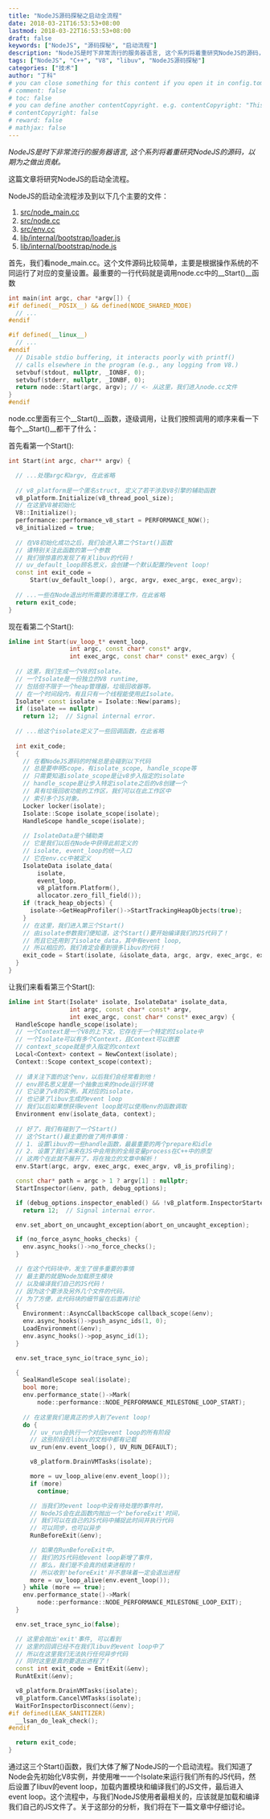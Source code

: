 ```yaml
---
title: "NodeJS源码探秘之启动全流程"
date: 2018-03-21T16:53:53+08:00
lastmod: 2018-03-22T16:53:53+08:00
draft: false
keywords: ["NodeJS", "源码探秘", "启动流程"]
description: "NodeJS是时下非常流行的服务器语言, 这个系列将着重研究NodeJS的源码，以期为之做出贡献。这篇文章将详细记录和解释NodeJS启动的全流程。"
tags: ["NodeJS", "C++", "V8", "libuv", "NodeJS源码探秘"]
categories: ["技术"]
author: "丁科"
# you can close something for this content if you open it in config.toml.
# comment: false
# toc: false
# you can define another contentCopyright. e.g. contentCopyright: "This is an another copyright."
# contentCopyright: false
# reward: false
# mathjax: false
---
```


*NodeJS是时下非常流行的服务器语言, 这个系列将着重研究NodeJS的源码，以期为之做出贡献。*

这篇文章将研究NodeJS的启动全流程。

<!--more-->

NodeJS的启动全流程涉及到以下几个主要的文件：

1. [src/node_main.cc](https://github.com/nodejs/node/blob/master/src/node_main.cc)
2. [src/node.cc](https://github.com/nodejs/node/blob/master/src/node.cc)
3. [src/env.cc](https://github.com/nodejs/node/blob/master/src/env.cc)
4. [lib/internal/bootstrap/loader.js](https://github.com/nodejs/node/blob/master/lib/internal/bootstrap/loaders.js)
5. [lib/internal/bootstrap/node.js](https://github.com/nodejs/node/blob/master/lib/internal/bootstrap/node.js)

首先，我们看node_main.cc。这个文件源码比较简单，主要是根据操作系统的不同运行了对应的变量设置。最重要的一行代码就是调用node.cc中的__Start()__函数

```cpp
int main(int argc, char *argv[]) {
#if defined(__POSIX__) && defined(NODE_SHARED_MODE)
  // ...
#endif

#if defined(__linux__)
  // ...
#endif
  // Disable stdio buffering, it interacts poorly with printf()
  // calls elsewhere in the program (e.g., any logging from V8.)
  setvbuf(stdout, nullptr, _IONBF, 0);
  setvbuf(stderr, nullptr, _IONBF, 0);
  return node::Start(argc, argv); // <- 从这里，我们进入node.cc文件
}
#endif
```

node.cc里面有三个__Start()__函数，逐级调用，让我们按照调用的顺序来看一下每个__Start()__都干了什么：

首先看第一个Start():
```cpp
int Start(int argc, char** argv) {

  // ...处理argc和argv, 在此省略
  
  // v8_platform是一个匿名struct, 定义了若干涉及V8引擎的辅助函数
  v8_platform.Initialize(v8_thread_pool_size); 
  // 在这里V8被初始化
  V8::Initialize();
  performance::performance_v8_start = PERFORMANCE_NOW();
  v8_initialized = true;
  
  // 在V8初始化成功之后，我们会进入第二个Start()函数
  // 请特别关注此函数的第一个参数
  // 我们很惊喜的发现了有关libuv的代码！
  // uv_default_loop顾名思义，会创建一个默认配置的event loop!
  const int exit_code =
      Start(uv_default_loop(), argc, argv, exec_argc, exec_argv);
      
  // ...一些在Node退出时所需要的清理工作，在此省略
  return exit_code;
}
```
现在看第二个Start():
```cpp
inline int Start(uv_loop_t* event_loop,
                 int argc, const char* const* argv,
                 int exec_argc, const char* const* exec_argv) {
                 
  // 这里，我们生成一个V8的Isolate。
  // 一个Isolate是一份独立的V8 runtime,
  // 包括但不限于一个heap管理器，垃圾回收器等。
  // 在一个时间段内，有且只有一个线程能使用此Isolate。
  Isolate* const isolate = Isolate::New(params);
  if (isolate == nullptr)
    return 12;  // Signal internal error.
    
  // ...给这个isolate定义了一些回调函数，在此省略
  
  int exit_code;
  {
    // 在看NodeJS源码的时候总是会碰到以下代码
    // 总是要申明Scope，有isolate_scope, handle_scope等
    // 只需要知道isolate_scope是让v8步入指定的isolate
    // handle_scope是让步入特定isolate之后的v8创建一个
    // 具有垃圾回收功能的工作区，我们可以在此工作区中
    // 索引多个JS对象。
    Locker locker(isolate);
    Isolate::Scope isolate_scope(isolate);
    HandleScope handle_scope(isolate);
    
    // IsolateData是个辅助类
    // 它是我们以后在Node中获得此前定义的
    // isolate, event_loop的统一入口
    // 它在env.cc中被定义
    IsolateData isolate_data(
        isolate,
        event_loop,
        v8_platform.Platform(),
        allocator.zero_fill_field());
    if (track_heap_objects) {
      isolate->GetHeapProfiler()->StartTrackingHeapObjects(true);
    }
    // 在这里，我们进入第三个Start()
    // 由isolate参数我们便知道，这个Start()要开始编译我们的JS代码了！
    // 而且它还用到了isolate_data，其中有event loop,
    // 所以相应的，我们肯定会看到很多libuv的代码！
    exit_code = Start(isolate, &isolate_data, argc, argv, exec_argc, exec_argv);
  }
}
```

让我们来看看第三个Start():
```cpp
inline int Start(Isolate* isolate, IsolateData* isolate_data,
                 int argc, const char* const* argv,
                 int exec_argc, const char* const* exec_argv) {
  HandleScope handle_scope(isolate);
  // 一个Context是一个V8的上下文，它存在于一个特定的Isolate中
  // 一个Isolate可以有多个Context，且Context可以嵌套
  // context_scope就是步入指定的context
  Local<Context> context = NewContext(isolate);
  Context::Scope context_scope(context);
  
  // 请关注下面的这个env，以后我们会经常看到他！
  // env顾名思义是是一个抽象出来的node运行环境
  // 它记录了v8的实例，其对应的isolate，
  // 也记录了libuv生成的event loop
  // 我们以后如果想获得event loop就可以使用env的函数调取
  Environment env(isolate_data, context);
  
  // 好了，我们有碰到了一个Start()
  // 这个Start()最主要的做了两件事情：
  // 1. 设置libuv的一些handle函数，最最重要的两个prepare和idle
  // 2. 设置了我们未来在JS中会用到的全局变量process在C++中的原型
  // 这两个在此就不展开了，将在独立的文章中解析！
  env.Start(argc, argv, exec_argc, exec_argv, v8_is_profiling);

  const char* path = argc > 1 ? argv[1] : nullptr;
  StartInspector(&env, path, debug_options);

  if (debug_options.inspector_enabled() && !v8_platform.InspectorStarted(&env))
    return 12;  // Signal internal error.

  env.set_abort_on_uncaught_exception(abort_on_uncaught_exception);

  if (no_force_async_hooks_checks) {
    env.async_hooks()->no_force_checks();
  }

  // 在这个代码块中，发生了很多重要的事情
  // 最主要的就是Node加载原生模块
  // 以及编译我们自己的JS代码！
  // 因为这个要涉及另外几个文件的代码，
  // 为了方便，此代码块的细节留在后面再讨论
  {
    Environment::AsyncCallbackScope callback_scope(&env);
    env.async_hooks()->push_async_ids(1, 0);
    LoadEnvironment(&env);
    env.async_hooks()->pop_async_id(1);
  }

  env.set_trace_sync_io(trace_sync_io);

  {
    SealHandleScope seal(isolate);
    bool more;
    env.performance_state()->Mark(
        node::performance::NODE_PERFORMANCE_MILESTONE_LOOP_START);
    
    // 在这里我们是真正的步入到了event loop!
    do {
      // uv_run会执行一个对应event loop的所有阶段
      // 这些阶段在libuv的文档中都有记载
      uv_run(env.event_loop(), UV_RUN_DEFAULT);

      v8_platform.DrainVMTasks(isolate);

      more = uv_loop_alive(env.event_loop());
      if (more)
        continue;

      // 当我们的event loop中没有待处理的事件时，
      // NodeJS会在此函数内抛出一个'beforeExit'时间，
      // 我们可以在自己的JS代码中捕捉此时间并执行代码
      // 可以同步，也可以异步
      RunBeforeExit(&env);

      // 如果在RunBeforeExit中，
      // 我们的JS代码给event loop新增了事件，
      // 那么，我们是不会真的结束进程的！
      // 所以收到'beforeExit'并不意味着一定会退出进程
      more = uv_loop_alive(env.event_loop());
    } while (more == true);
    env.performance_state()->Mark(
        node::performance::NODE_PERFORMANCE_MILESTONE_LOOP_EXIT);
  }

  env.set_trace_sync_io(false);

  // 这里会抛出'exit'事件, 可以看到
  // 这里的回调已经不在我们libuv的event loop中了
  // 所以在这里我们无法执行任何异步代码
  // 同时这里是真的要退出进程了！
  const int exit_code = EmitExit(&env);
  RunAtExit(&env);

  v8_platform.DrainVMTasks(isolate);
  v8_platform.CancelVMTasks(isolate);
  WaitForInspectorDisconnect(&env);
#if defined(LEAK_SANITIZER)
  __lsan_do_leak_check();
#endif

  return exit_code;
}
```
通过这三个Start()函数，我们大体了解了NodeJS的一个启动流程。我们知道了Node会先初始化V8实例，并使用唯一一个Isolate来运行我们所有的JS代码，然后设置了libuv的event loop，加载内置模块和编译我们的JS文件，最后进入event loop。这个流程中，与我们NodeJS使用者最相关的，应该就是加载和编译我们自己的JS文件了。关于这部分的分析，我们将在下一篇文章中仔细讨论。
